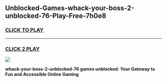 
## Unblocked-Games-whack-your-boss-2-unblocked-76-Play-Free-7h0e8
<h3>
<a href="https://premium76.site?title=whack-your-boss-2-unblocked-76&ref=23A">CLICK TO PLAY</a></h3>
<hr>

<h3>
<a href="https://premium76.site?title=whack-your-boss-2-unblocked-76&ref=23A">CLICK 2 PLAY</a>
  
</h3>

<a href="https://premium76.site?title=whack-your-boss-2-unblocked-76&ref=23A"><img src="https://clearcache.store/games.png"></a>


**whack-your-boss-2-unblocked-76 games unblocked: Your Gateway to Fun and Accessible Online Gaming**
